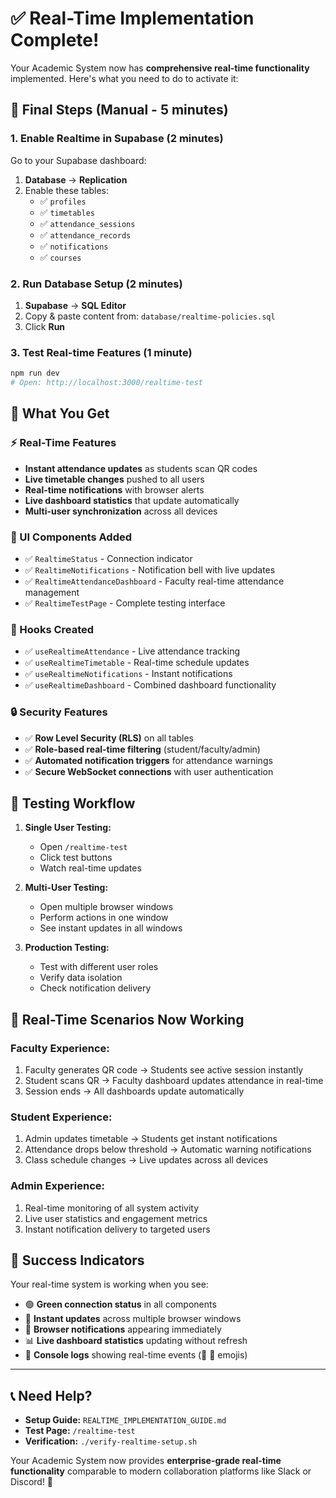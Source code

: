 # ✅ Real-Time Implementation Complete!

Your Academic System now has **comprehensive real-time functionality** implemented. Here's what you need to do to activate it:

## 🎯 Final Steps (Manual - 5 minutes)

### 1. Enable Realtime in Supabase (2 minutes)
Go to your Supabase dashboard:
1. **Database** → **Replication**
2. Enable these tables:
   - ✅ `profiles`
   - ✅ `timetables`
   - ✅ `attendance_sessions`
   - ✅ `attendance_records`
   - ✅ `notifications`
   - ✅ `courses`

### 2. Run Database Setup (2 minutes)
1. **Supabase** → **SQL Editor**
2. Copy & paste content from: `database/realtime-policies.sql`
3. Click **Run**

### 3. Test Real-time Features (1 minute)
```bash
npm run dev
# Open: http://localhost:3000/realtime-test
```

## 🚀 What You Get

### ⚡ Real-Time Features
- **Instant attendance updates** as students scan QR codes
- **Live timetable changes** pushed to all users
- **Real-time notifications** with browser alerts
- **Live dashboard statistics** that update automatically
- **Multi-user synchronization** across all devices

### 🎨 UI Components Added
- ✅ `RealtimeStatus` - Connection indicator
- ✅ `RealtimeNotifications` - Notification bell with live updates
- ✅ `RealtimeAttendanceDashboard` - Faculty real-time attendance management
- ✅ `RealtimeTestPage` - Complete testing interface

### 🔧 Hooks Created
- ✅ `useRealtimeAttendance` - Live attendance tracking
- ✅ `useRealtimeTimetable` - Real-time schedule updates
- ✅ `useRealtimeNotifications` - Instant notifications
- ✅ `useRealtimeDashboard` - Combined dashboard functionality

### 🔒 Security Features
- ✅ **Row Level Security (RLS)** on all tables
- ✅ **Role-based real-time filtering** (student/faculty/admin)
- ✅ **Automated notification triggers** for attendance warnings
- ✅ **Secure WebSocket connections** with user authentication

## 🧪 Testing Workflow

1. **Single User Testing:**
   - Open `/realtime-test`
   - Click test buttons
   - Watch real-time updates

2. **Multi-User Testing:**
   - Open multiple browser windows
   - Perform actions in one window
   - See instant updates in all windows

3. **Production Testing:**
   - Test with different user roles
   - Verify data isolation
   - Check notification delivery

## 📱 Real-Time Scenarios Now Working

### Faculty Experience:
1. Faculty generates QR code → Students see active session instantly
2. Student scans QR → Faculty dashboard updates attendance in real-time
3. Session ends → All dashboards update automatically

### Student Experience:
1. Admin updates timetable → Students get instant notifications
2. Attendance drops below threshold → Automatic warning notifications
3. Class schedule changes → Live updates across all devices

### Admin Experience:
1. Real-time monitoring of all system activity
2. Live user statistics and engagement metrics
3. Instant notification delivery to targeted users

## 🎉 Success Indicators

Your real-time system is working when you see:
- 🟢 **Green connection status** in all components
- 📱 **Instant updates** across multiple browser windows
- 🔔 **Browser notifications** appearing immediately
- 📊 **Live dashboard statistics** updating without refresh
- 🔄 **Console logs** showing real-time events (📌 📡 emojis)

---

## 📞 Need Help?

- **Setup Guide:** `REALTIME_IMPLEMENTATION_GUIDE.md`
- **Test Page:** `/realtime-test`
- **Verification:** `./verify-realtime-setup.sh`

Your Academic System now provides **enterprise-grade real-time functionality** comparable to modern collaboration platforms like Slack or Discord! 🚀
